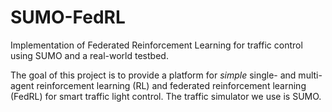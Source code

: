 # SUMO-FedRL
Implementation of Federated Reinforcement Learning for traffic control using SUMO and a 
real-world testbed.

The goal of this project is to provide a platform for *simple* single- and multi-agent
reinforcement learning (RL) and federated reinforcement learning (FedRL) for smart traffic
light control. The traffic simulator we use is SUMO.